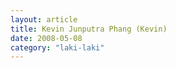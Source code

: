 ```yaml
---
layout: article
title: Kevin Junputra Phang (Kevin)
date: 2008-05-08 
category: "laki-laki"
---
```


